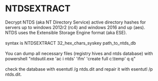 # NTDSEXTRACT
 Decrypt NTDS (aka NT Directory Service) active directory hashes for servers up to windows 2012r2 (rc4) and windows 2016 and up (aes).<br/>
 NTDS uses the Extensible Storage Engine format (aka ESE).<br/>
 <br/>
 syntax is NTDSEXTRACT 32_hex_chars_syskey path_to_ntds_db
 <br/><br/>
 You can dump all necessary files (registry hives and ntds database) with<br/>
 powershell "ntdsutil.exe 'ac i ntds' 'ifm' 'create full c:\temp' q q"<br/>
 <br/>
 check the database with esentutl /g ntds.dit and repair it with esentutl /p ntds.dit.<br/>
